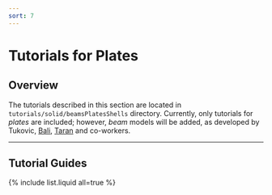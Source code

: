 ```yaml
---
sort: 7
---
```


# Tutorials for Plates

## Overview

The tutorials described in this section are located in
`tutorials/solid/beamsPlatesShells` directory. Currently, only tutorials for
_plates_ are included; however, _beam_ models will be added, as developed by
Tukovic, [Bali](https://doi.org/10.1002/nme.6994),
[Taran](http://dx.doi.org/10.13140/RG.2.2.13353.16482) and co-workers.

---

## Tutorial Guides

{% include list.liquid all=true %}
